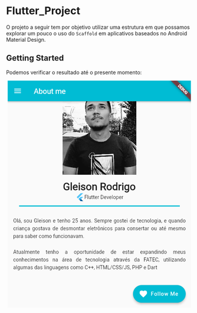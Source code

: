 # Flutter_Project

O projeto a seguir tem por objetivo utilizar uma estrutura em que possamos explorar um pouco o uso do `Scaffold` em aplicativos baseados no Android Material Design.

## Getting Started

Podemos verificar o resultado até o presente momento:

<p align="center"><img src="Flutter_Project/assets/Debug.png"><p align="center">
